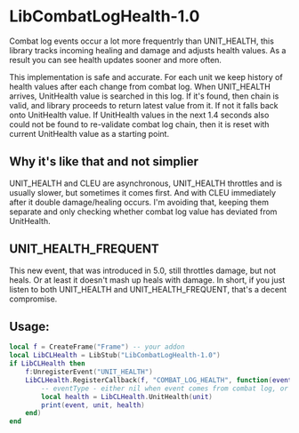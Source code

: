 # LibCombatLogHealth-1.0

Combat log events occur a lot more frequentrly than UNIT_HEALTH,
this library tracks incoming healing and damage and adjusts health values.
As a result you can see health updates sooner and more often.

This implementation is safe and accurate.
For each unit we keep history of health values after each change from combat log.
When UNIT_HEALTH arrives, UnitHealth value is searched in this log.
If it's found, then chain is valid, and library proceeds to return latest value from it.
If not it falls back onto UnitHealth value. If UnitHealth values in the next 1.4 seconds
also could not be found to re-validate combat log chain,
then it is reset with current UnitHealth value as a starting point.

Why it's like that and not simplier
-----------------------------------

UNIT_HEALTH and CLEU are asynchronous, UNIT_HEALTH throttles and is usually slower,
but sometimes it comes first. And with CLEU immediately after it double damage/healing occurs.
I'm avoiding that, keeping them separate and only checking whether
combat log value has deviated from UnitHealth.

UNIT_HEALTH_FREQUENT
--------------------

This new event, that was introduced in 5.0, still throttles damage, but not heals.
Or at least it doesn't mash up heals with damage.
In short, if you just listen to both UNIT_HEALTH and UNIT_HEALTH_FREQUENT,
that's a decent compromise.


Usage:
---------
```lua
local f = CreateFrame("Frame") -- your addon
local LibCLHealth = LibStub("LibCombatLogHealth-1.0")
if LibCLHealth then
    f:UnregisterEvent("UNIT_HEALTH")
    LibCLHealth.RegisterCallback(f, "COMBAT_LOG_HEALTH", function(event, unit, eventType)
        -- eventType - either nil when event comes from combat log, or "UNIT_HEALTH" to indicate events that can carry  update to death/ghost states
        local health = LibCLHealth.UnitHealth(unit)
        print(event, unit, health)
    end)
end
```
